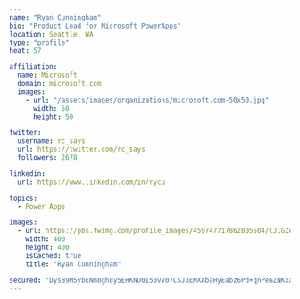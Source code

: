 ```yaml
---
name: "Ryan Cunningham"
bio: "Product Lead for Microsoft PowerApps"
location: Seattle, WA
type: "profile"
heat: 57

affiliation:
  name: Microsoft
  domain: microsoft.com
  images:
    - url: "/assets/images/organizations/microsoft.com-50x50.jpg"
      width: 50
      height: 50

twitter:
  username: rc_says
  url: https://twitter.com/rc_says
  followers: 2678

linkedin:
  url: https://www.linkedin.com/in/rycu

topics:
  - Power Apps

images:
  - url: https://pbs.twimg.com/profile_images/459747717862805504/CJIGZejd_400x400.png
    width: 400
    height: 400
    isCached: true
    title: "Ryan Cunningham"

secured: "DysB9M5ybENm8gh8y5EHKNU0I50vV07CSJ3EMXAbaHyEabz6Pd+qnPeGZNKxacvR+FObCAjQ5DEwr+MZ4vH2pxh5Mq3qZRakdy+5Y0Vq+7nmArsFUi1PRmRI8QJ9rBrV6SzzxqRjcSWtavZe8jaTqUCbNNhHQbQD2bcoqbaKk664R+ZGpnVFBrbBQ2IblO4ePCd/6STDegGjP5rBe3t3PQqZ2fJ1FzZyc73wpE6r92pMNWX83H/7pBjthDDvU4Czz9Cr/Ts3lXEsflr5U3V5rbI/d6aFPtmRp4AhJ6hXn0kDzU22sO3L1Ll98JgYOr5RIN9v06t1c41AF35T9nVOGi9Y1z6maLvVa5neIHSG/9V5mQyiJNhJLJCP1WMhpXCXPFhFYwUO+O/yVVilswG7PnPJNE2PegmlTMSHIoxDXoE=;aSFTNVHOPnNR0T2j1POWdw=="
---
```


